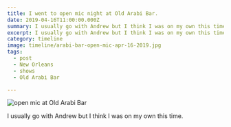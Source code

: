 ```yaml
---
title: I went to open mic night at Old Arabi Bar.
date: 2019-04-16T11:00:00.000Z
summary: I usually go with Andrew but I think I was on my own this time.
excerpt: I usually go with Andrew but I think I was on my own this time.
category: timeline
image: timeline/arabi-bar-open-mic-apr-16-2019.jpg
tags:
  - post 
  - New Orleans
  - shows
  - Old Arabi Bar

---
```


![open mic at Old Arabi Bar](/static/img/timeline/arabi-bar-open-mic-apr-16-2019.jpg "open mic at Old Arabi Bar")

I usually go with Andrew but I think I was on my own this time.